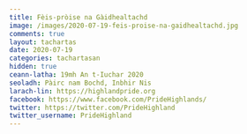 ```yaml
---
title: Fèis-pròise na Gàidhealtachd
image: /images/2020-07-19-feis-proise-na-gaidhealtachd.jpg
comments: true
layout: tachartas
date: 2020-07-19
categories: tachartasan
hidden: true
ceann-latha: 19mh An t-Iuchar 2020
seoladh: Pàirc nam Bochd, Inbhir Nis
larach-lin: https://highlandpride.org
facebook: https://www.facebook.com/PrideHighlands/
twitter: https://twitter.com/PrideHighland
twitter_username: PrideHighland
---
```


<!--more-->
